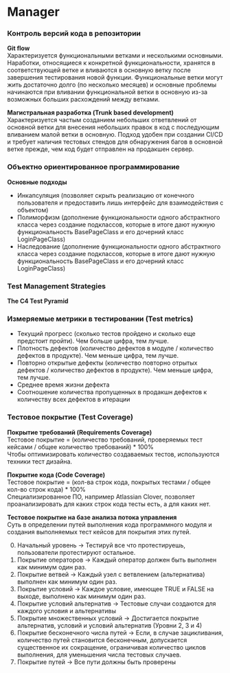 # Manager

### Контроль версий кода в репозитории

**Git flow** <br>
Характеризуется функциональными ветками и несколькими основными. Наработки, относящиеся к конкретной функциональности,
хранятся в соответствующей ветке и вливаются в основную ветку после завершения тестирования новой функции. 
Функциональные ветки могут жить достаточно долго (по несколько месяцев) и основные проблемы начинаются 
при вливании функциональной ветки в основную из-за возможных больших расхождений между ветками.

**Магистральная разработка (Trunk based development)** <br>
Характеризуется частым созданием небольших ответвлений от основной ветки для внесения небольших правок в код 
с последующим вливанием малой ветки в основную. Подход удобен при создании CI/CD и требует наличия тестовых стендов
для обнаружения багов в основной ветке прежде, чем код будет отправлен на продакшен сервер. 



### Объектно ориентированное программирование

**Основные подходы**<br>
- Инкапсуляция (позволяет скрыть реализацию от конечного пользователя и предоставить лишь интерфейс для взаимодействия с объектом)
- Полиморфизм (дополнение функциональности одного абстрактного класса через создание подклассов, которые в итоге дают нужную функциональность BasePageClass и его дочерний класс LoginPageClass)
- Наследование (дополнение функциональности одного абстрактного класса через создание подклассов, которые в итоге дают нужную функциональность BasePageClass и его дочерний класс LoginPageClass)



### Test Management Strategies

**The C4 Test Pyramid**



### Измеряемые метрики в тестировании (Test metrics)

- Текущий прогресс (сколько тестов пройдено и сколько еще предстоит пройти). Чем больше цифра, тем лучше.
- Плотность дефектов (количество дефектов в модуле / количество дефектов в продукте). Чем меньше цифра, тем лучше.
- Повторно открытые дефекты (количество повторно отрытых дефектов / количество дефектов в продукте). Чем меньше цифра, тем лучше.
- Среднее время жизни дефекта
- Соотношение количества пропущенных в продакшн дефектов к количеству всех дефектов в итерации



### Тестовое покрытие (Test Coverage)

**Покрытие требований (Requirements Coverage)** <br>
Тестовое покрытие = (количество требований, проверяемых тест кейсами / общее количество требований) * 100% <br>
Чтобы оптимизировать количество создаваемых тестов, используются техники тест дизайна. <br>

**Покрытие кода (Code Coverage)** <br>
Тестовое покрытие = (кол-ва строк кода, покрытых тестами / общее кол-во строк кода) * 100% <br>
Специализированное ПО, например Atlassian Clover, позволяет проанализировать для каких строк кода тесты есть, а для каких нет. <br>

**Тестовое покрытие на базе анализа потока управления** <br>
Суть в определении путей выполнения кода программного модуля и создания выполняемых тест кейсов для покрытия этих путей.<br>

0. Начальный уровень -> Тестируй все что протестируешь, пользователи протестируют остальное.
1. Покрытие операторов -> Каждый оператор должен быть выполнен как минимум один раз.
2. Покрытие ветвей -> Каждый узел с ветвлением (альтернатива) выполнен как минимум один раз. 
3. Покрытие условий -> Каждое условие, имеющее TRUE и FALSE на выходе, выполнено как минимум один раз.
4. Покрытие условий альтернатив -> Тестовые случаи создаются для каждого условия и альтернативы
5. Покрытие множественных условий -> Достигается покрытие альтернатив, условий и условий альтернатив (Уровни 2, 3 и 4)
6. Покрытие бесконечного числа путей -> Если, в случае зацикливания, количество путей становится бесконечным, допускается существенное их сокращение, ограничивая количество циклов выполнения, для уменьшения числа тестовых случаев.
7. Покрытие путей -> Все пути должны быть проверены